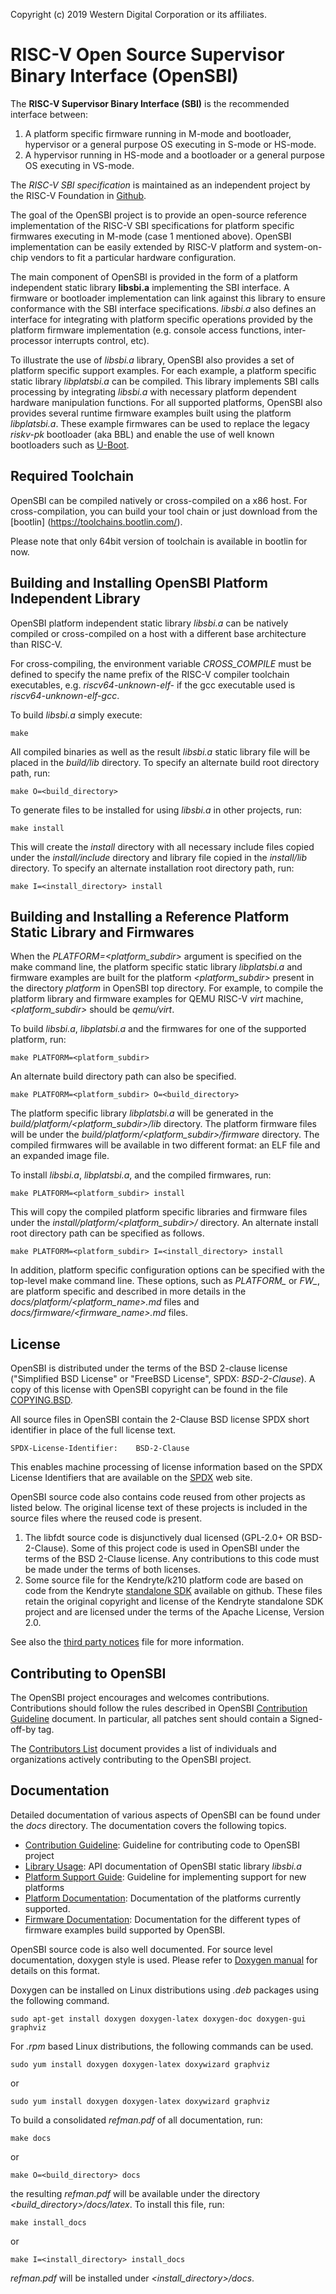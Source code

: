 Copyright (c) 2019 Western Digital Corporation or its affiliates.

RISC-V Open Source Supervisor Binary Interface (OpenSBI)
========================================================

The **RISC-V Supervisor Binary Interface (SBI)** is the recommended interface
between:

1. A platform specific firmware running in M-mode and bootloader, hypervisor or
   a general purpose OS executing in S-mode or HS-mode.
2. A hypervisor running in HS-mode and a bootloader or a general purpose OS
   executing in VS-mode.

The *RISC-V SBI specification* is maintained as an independent project by the
RISC-V Foundation in [Github].

The goal of the OpenSBI project is to provide an open-source reference
implementation of the RISC-V SBI specifications for platform specific firmwares
executing in M-mode (case 1 mentioned above). OpenSBI implementation can be
easily extended by RISC-V platform and system-on-chip vendors to fit a
particular hardware configuration.

The main component of OpenSBI is provided in the form of a platform independent
static library **libsbi.a** implementing the SBI interface. A firmware or
bootloader implementation can link against this library to ensure conformance
with the SBI interface specifications. *libsbi.a* also defines an interface for
integrating with platform specific operations provided by the platform firmware
implementation (e.g. console access functions, inter-processor interrupts
control, etc).

To illustrate the use of *libsbi.a* library, OpenSBI also provides a set of
platform specific support examples. For each example, a platform
specific static library *libplatsbi.a* can be compiled. This library implements
SBI calls processing by integrating *libsbi.a* with necessary platform dependent
hardware manipulation functions. For all supported platforms, OpenSBI also
provides several runtime firmware examples built using the platform
*libplatsbi.a*. These example firmwares can be used to replace the legacy
*riskv-pk* bootloader (aka BBL) and enable the use of well known bootloaders
such as [U-Boot].

Required Toolchain
------------------

OpenSBI can be compiled natively or cross-compiled on a x86 host. For
cross-compilation, you can build your tool chain or just download from
the [bootlin] (https://toolchains.bootlin.com/).

Please note that only 64bit version of toolchain is available in bootlin
for now.

Building and Installing OpenSBI Platform Independent Library
------------------------------------------------------------

OpenSBI platform independent static library *libsbi.a* can be natively compiled
or cross-compiled on a host with a different base architecture than RISC-V.

For cross-compiling, the environment variable *CROSS_COMPILE* must be defined
to specify the name prefix of the RISC-V compiler toolchain executables, e.g.
*riscv64-unknown-elf-* if the gcc executable used is *riscv64-unknown-elf-gcc*.

To build *libsbi.a* simply execute:
```
make
```

All compiled binaries as well as the result *libsbi.a* static library file will
be placed in the *build/lib* directory. To specify an alternate build root
directory path, run:
```
make O=<build_directory>
```

To generate files to be installed for using *libsbi.a* in other projects, run:
```
make install
```

This will create the *install* directory with all necessary include files
copied under the *install/include* directory and library file copied in the
*install/lib* directory. To specify an alternate installation root directory
path, run:
```
make I=<install_directory> install
```

Building and Installing a Reference Platform Static Library and Firmwares
-------------------------------------------------------------------------

When the *PLATFORM=<platform_subdir>* argument is specified on the make command
line, the platform specific static library *libplatsbi.a* and firmware examples
are built for the platform *<platform_subdir>* present in the directory
*platform* in OpenSBI top directory. For example, to compile the platform
library and firmware examples for QEMU RISC-V *virt* machine,
*<platform_subdir>* should be *qemu/virt*.

To build *libsbi.a*, *libplatsbi.a* and the firmwares for one of the supported
platform, run:
```
make PLATFORM=<platform_subdir>
```

An alternate build directory path can also be specified.
```
make PLATFORM=<platform_subdir> O=<build_directory>
```

The platform specific library *libplatsbi.a* will be generated in the
*build/platform/<platform_subdir>/lib* directory. The platform firmware files
will be under the *build/platform/<platform_subdir>/firmware* directory.
The compiled firmwares will be available in two different format: an ELF file
and an expanded image file.

To install *libsbi.a*, *libplatsbi.a*, and the compiled firmwares, run:
```
make PLATFORM=<platform_subdir> install
```

This will copy the compiled platform specific libraries and firmware files
under the *install/platform/<platform_subdir>/* directory. An alternate
install root directory path can be specified as follows.
```
make PLATFORM=<platform_subdir> I=<install_directory> install
```

In addition, platform specific configuration options can be specified with the
top-level make command line. These options, such as *PLATFORM_<xyz>* or
*FW_<abc>*, are platform specific and described in more details in the
*docs/platform/<platform_name>.md* files and
*docs/firmware/<firmware_name>.md* files.

License
-------

OpenSBI is distributed under the terms of the BSD 2-clause license
("Simplified BSD License" or "FreeBSD License", SPDX: *BSD-2-Clause*).
A copy of this license with OpenSBI copyright can be found in the file
[COPYING.BSD].

All source files in OpenSBI contain the 2-Clause BSD license SPDX short
identifier in place of the full license text.

```
SPDX-License-Identifier:    BSD-2-Clause
```

This enables machine processing of license information based on the SPDX
License Identifiers that are available on the [SPDX] web site.

OpenSBI source code also contains code reused from other projects as listed
below. The original license text of these projects is included in the source
files where the reused code is present.

1. The libfdt source code is disjunctively dual licensed
   (GPL-2.0+ OR BSD-2-Clause). Some of this project code is used in OpenSBI
   under the terms of the BSD 2-Clause license. Any contributions to this
   code must be made under the terms of both licenses.
2. Some source file for the Kendryte/k210 platform code are based on code from
   the Kendryte [standalone SDK] available on github. These files retain the
   original copyright and license of the Kendryte standalone SDK project and
   are licensed under the terms of the Apache License, Version 2.0.

See also the [third party notices] file for more information.

Contributing to OpenSBI
-----------------------

The OpenSBI project encourages and welcomes contributions. Contributions should
follow the rules described in OpenSBI [Contribution Guideline] document.
In particular, all patches sent should contain a Signed-off-by tag.

The [Contributors List] document provides a list of individuals and
organizations actively contributing to the OpenSBI project.

Documentation
-------------

Detailed documentation of various aspects of OpenSBI can be found under the
*docs* directory. The documentation covers the following topics.

* [Contribution Guideline]: Guideline for contributing code to OpenSBI project
* [Library Usage]: API documentation of OpenSBI static library *libsbi.a*
* [Platform Support Guide]: Guideline for implementing support for new platforms
* [Platform Documentation]: Documentation of the platforms currently supported.
* [Firmware Documentation]: Documentation for the different types of firmware
  examples build supported by OpenSBI.

OpenSBI source code is also well documented. For source level documentation,
doxygen style is used. Please refer to [Doxygen manual] for details on this
format.

Doxygen can be installed on Linux distributions using *.deb* packages using
the following command.
```
sudo apt-get install doxygen doxygen-latex doxygen-doc doxygen-gui graphviz
```

For *.rpm* based Linux distributions, the following commands can be used.
```
sudo yum install doxygen doxygen-latex doxywizard graphviz
```
or
```
sudo yum install doxygen doxygen-latex doxywizard graphviz
```

To build a consolidated *refman.pdf* of all documentation, run:
```
make docs
```
or
```
make O=<build_directory> docs
```

the resulting *refman.pdf* will be available under the directory
*<build_directory>/docs/latex*. To install this file, run:
```
make install_docs
```
or
```
make I=<install_directory> install_docs
```

*refman.pdf* will be installed under *<install_directory>/docs*.

[Github]: https://github.com/riscv/riscv-sbi-doc
[U-Boot]: https://www.denx.de/wiki/U-Boot/SourceCode
[COPYING.BSD]: COPYING.BSD
[SPDX]: http://spdx.org/licenses/
[Contribution Guideline]: docs/contributing.md
[Contributors List]: CONTRIBUTORS.md
[Library Usage]: docs/library_usage.md
[Platform Support Guide]: docs/platform_guide.md
[Platform Documentation]: docs/platform/platform.md
[Firmware Documentation]: docs/firmware/fw.md
[Doxygen manual]: http://www.stack.nl/~dimitri/doxygen/manual.html
[standalone SDK]: https://github.com/kendryte/kendryte-standalone-sdk
[third party notices]: ThirdPartyNotices.md
